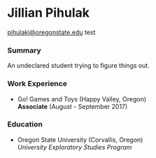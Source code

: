 # Jillian Pihulak

pihulakj@oregonstate.edu
test
### Summary  
An undeclared student trying to figure things out.

### Work Experience

* Go! Games and Toys (Happy Valley, Oregon)  
**Associate** (August - September 2017)

### Education

* Oregon State University (Corvallis, Oregon)  
*University Exploratory Studies Program*

